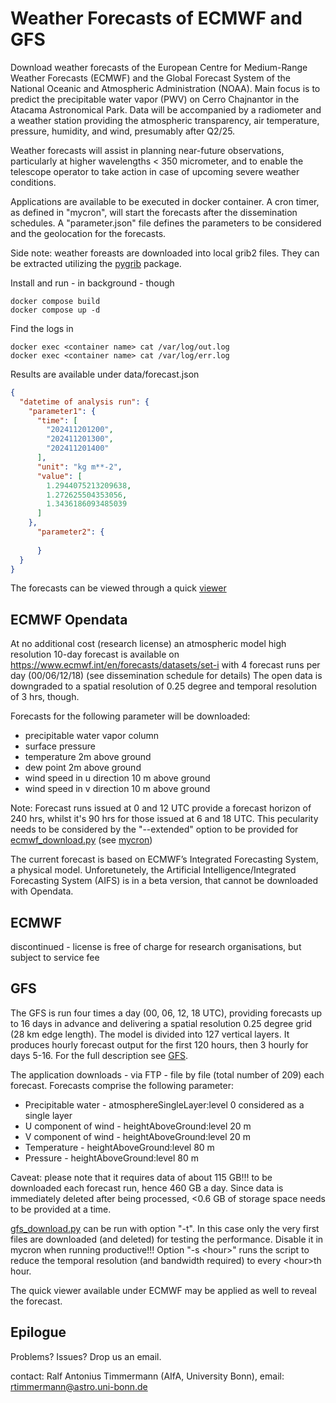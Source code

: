 # Weather Forecasts of ECMWF and GFS

Download weather forecasts of the European Centre for Medium-Range Weather 
Forecasts (ECMWF) and the Global Forecast System of the National Oceanic and 
Atmospheric Administration (NOAA). Main focus is to predict 
the precipitable water vapor (PWV) on Cerro Chajnantor in the Atacama 
Astronomical Park. Data will be accompanied by a radiometer and a weather
station providing the atmospheric transparency, air temperature, pressure, 
humidity, and wind, presumably after Q2/25.

Weather forecasts will assist in planning near-future observations, particularly
at higher wavelengths < 350 micrometer, and to enable the telescope operator to
take action in case of upcoming severe weather conditions.

Applications are available to be executed in docker container. A cron 
timer, as defined in "mycron", will start the forecasts after the dissemination
schedules. A "parameter.json" file defines the parameters to be
considered and the geolocation for the forecasts.

Side note: weather foreasts are downloaded into local grib2 files. They can be 
extracted utilizing the [pygrib](https://jswhit.github.io/pygrib/) package. 

Install and run - in background - though 

    docker compose build
    docker compose up -d
    
Find the logs in

    docker exec <container name> cat /var/log/out.log
    docker exec <container name> cat /var/log/err.log

Results are available under data/forecast.json

```json
{
  "datetime of analysis run": {
    "parameter1": {
      "time": [
        "202411201200",
        "202411201300",
        "202411201400"
      ],
      "unit": "kg m**-2",
      "value": [
        1.2944075213209638,
        1.272625504353056,
        1.3436186093485039
      ]
    }, 
      "parameter2": {
          
      }
  }
}
```
The forecasts can be viewed through a quick
[viewer](https://github.com/AIfA-Radio/WeatherForecast/blob/master/ecmwf-opendata/src/ecmwf_forecast_viewer.py)

## ECMWF Opendata
At no additional cost (research license) an atmospheric model high 
resolution 10-day forecast 
is available on https://www.ecmwf.int/en/forecasts/datasets/set-i with
4 forecast runs per day (00/06/12/18) (see dissemination schedule for details)
The open data is downgraded to a spatial resolution of 0.25 degree and temporal
resolution of 3 hrs, though.

Forecasts for the following parameter will be downloaded:
- precipitable water vapor column
- surface pressure
- temperature 2m above ground
- dew point 2m above ground
- wind speed in u direction 10 m above ground
- wind speed in v direction 10 m above ground

Note: Forecast runs issued at 0 and 12 UTC provide a forecast horizon of 240 hrs,
whilst it's 90 hrs for those issued at 6 and 18 UTC. This pecularity needs to be
considered by the "--extended" option to be provided for 
[ecmwf_download.py](https://github.com/AIfA-Radio/WeatherForecast/blob/master/ecmwf-opendata/src/ecmwf_download.py)
(see [mycron](https://github.com/AIfA-Radio/WeatherForecast/blob/master/ecmwf-opendata/mycron))

The current forecast is based on ECMWF’s Integrated Forecasting System, a 
physical model. Unforetunetely, the Artificial Intelligence/Integrated 
Forecasting System (AIFS) is in a beta version, that cannot be downloaded with 
Opendata.

## ECMWF
discontinued - license is free of charge for research organisations, but 
subject to service fee

## GFS
The GFS is run four times a day (00, 06, 12, 18 UTC), 
providing forecasts up to 16 days in advance
and delivering a spatial resolution 0.25 degree grid (28 km edge length). 
The model is divided into 127 vertical layers. It produces hourly forecast 
output for the first 120 hours, then 3 hourly for days 5-16. 
For the full description see 
[GFS](https://www.emc.ncep.noaa.gov/emc/pages/numerical_forecast_systems/gfs.php).

The application downloads - via FTP - file by file (total number of 209)
each forecast. Forecasts comprise the following parameter:
- Precipitable water - atmosphereSingleLayer:level 0 considered as a single layer
- U component of wind - heightAboveGround:level 20 m
- V component of wind - heightAboveGround:level 20 m
- Temperature - heightAboveGround:level 80 m
- Pressure - heightAboveGround:level 80 m

Caveat: please note that it requires data of about 115 GB!!! to be downloaded
each forecast run, hence 460 GB a day. Since data is immediately deleted 
after being processed, <0.6 GB of storage space needs to be provided at a time.

[gfs_download.py](https://github.com/AIfA-Radio/WeatherForecast/blob/master/gfs/src/gfs_download.py)
can be run with option "-t". In this case only the very first files
are downloaded (and deleted) for testing the performance. Disable it in mycron
when running productive!!! Option "-s \<hour>" runs the script to reduce the 
temporal resolution (and bandwidth required) to every \<hour>th hour.

The quick viewer available under ECMWF may be applied as well to reveal the 
forecast.

## Epilogue

Problems? Issues? Drop us an email.

contact: Ralf Antonius Timmermann (AIfA, University Bonn), 
email: rtimmermann@astro.uni-bonn.de